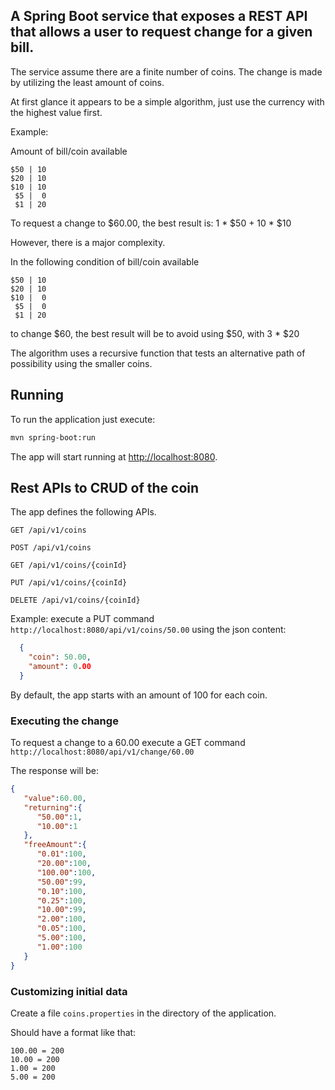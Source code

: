 ## A Spring Boot service that exposes a REST API that allows a user to request change for a given bill. ##

The service assume there are a finite number of coins. The change is made by utilizing the least amount of coins.

At first glance it appears to be a simple algorithm, just use the currency with the highest value first.

Example:

Amount of bill/coin available

```
$50 | 10
$20 | 10
$10 | 10
 $5 |  0
 $1 | 20
```
To request a change to $60.00, the best result is: 1 * $50 + 10 * $10

However, there is a major complexity.

In the following condition of bill/coin available

```
$50 | 10
$20 | 10
$10 |  0
 $5 |  0
 $1 | 20
```

to change $60, the best result will be to avoid using $50, with 3 * $20

The algorithm uses a recursive function that tests an alternative path of possibility using the smaller coins.

## Running ##

To run the application just execute:

```bash
mvn spring-boot:run
```

The app will start running at <http://localhost:8080>.

## Rest APIs to CRUD of the coin

The app defines the following APIs.

    GET /api/v1/coins
    
    POST /api/v1/coins
    
    GET /api/v1/coins/{coinId}
    
    PUT /api/v1/coins/{coinId}
    
    DELETE /api/v1/coins/{coinId}

Example: execute a PUT command `http://localhost:8080/api/v1/coins/50.00` using the json content:

```json
  {
    "coin": 50.00,
    "amount": 0.00
  }
```

By default, the app starts with an amount of 100 for each coin.

### Executing the change

To request a change to a 60.00 execute a GET command `http://localhost:8080/api/v1/change/60.00`

The response will be:

```json
{
   "value":60.00,
   "returning":{
      "50.00":1,
      "10.00":1
   },
   "freeAmount":{
      "0.01":100,
      "20.00":100,
      "100.00":100,
      "50.00":99,
      "0.10":100,
      "0.25":100,
      "10.00":99,
      "2.00":100,
      "0.05":100,
      "5.00":100,
      "1.00":100
   }
}
```
### Customizing initial data

Create a file `coins.properties` in the directory of the application.

Should have a format like that:
```
100.00 = 200
10.00 = 200
1.00 = 200
5.00 = 200
```
